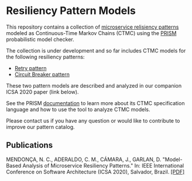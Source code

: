 # Resiliency Pattern Models

This repository contains a collection of [microservice relisiency patterns](https://docs.microsoft.com/en-us/azure/architecture/patterns/category/resiliency) modeled as Continuous-Time Markov Chains (CTMC) using the [PRISM](https://www.prismmodelchecker.org/) probabilistic model checker. 

The collection is under development and so far includes CTMC models for the following resiliency patterns:

* [Retry pattern](https://docs.microsoft.com/en-us/azure/architecture/patterns/retry)
* [Circuit Breaker pattern](https://docs.microsoft.com/en-us/azure/architecture/patterns/circuit-breaker)

These two pattern models are described and analyzed in our companion ICSA 2020 paper (link below).

See the PRISM [documentation](https://www.prismmodelchecker.org/doc/) to learn more about its CTMC specification language and how to use the tool to analyze CTMC models.

Please contact us if you have any question or would like to contribute to improve our pattern catalog.

## Publications

MENDONÇA, N. C., ADERALDO, C. M., CÁMARA, J., GARLAN, D. "Model-Based Analysis of Microservice Resiliency Patterns." In: IEEE International Conference on Software Architecture (ICSA 2020), Salvador, Brazil. [[PDF]](/publications/ICSA2020.pdf)

